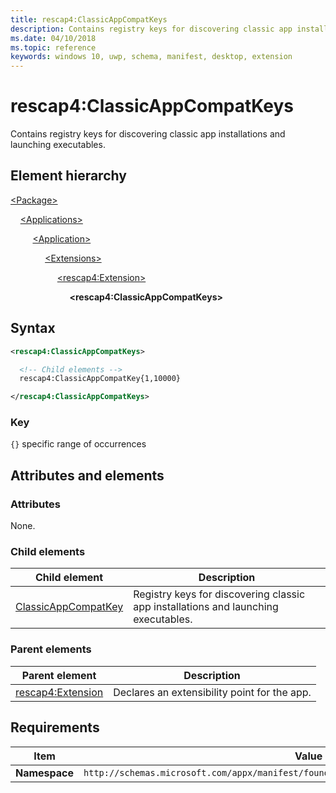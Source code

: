 ```yaml
---
title: rescap4:ClassicAppCompatKeys
description: Contains registry keys for discovering classic app installations and launching executables.
ms.date: 04/10/2018
ms.topic: reference
keywords: windows 10, uwp, schema, manifest, desktop, extension 
---
```


# rescap4:ClassicAppCompatKeys

Contains registry keys for discovering classic app installations and launching executables.

## Element hierarchy

[\<Package\>](element-package.md)

&nbsp;&nbsp;&nbsp;&nbsp;[\<Applications\>](element-applications.md)

&nbsp;&nbsp;&nbsp;&nbsp; &nbsp;&nbsp;&nbsp;&nbsp;[\<Application\>](element-application.md)

&nbsp;&nbsp;&nbsp;&nbsp; &nbsp;&nbsp;&nbsp;&nbsp; &nbsp;&nbsp;&nbsp;&nbsp;[\<Extensions\>](element-1-extensions.md)

&nbsp;&nbsp;&nbsp;&nbsp; &nbsp;&nbsp;&nbsp;&nbsp; &nbsp;&nbsp;&nbsp;&nbsp; &nbsp;&nbsp;&nbsp;&nbsp;[\<rescap4:Extension\>](element-rescap4-extension.md)

&nbsp;&nbsp;&nbsp;&nbsp; &nbsp;&nbsp;&nbsp;&nbsp; &nbsp;&nbsp;&nbsp;&nbsp; &nbsp;&nbsp;&nbsp;&nbsp; &nbsp;&nbsp;&nbsp;&nbsp;**\<rescap4:ClassicAppCompatKeys\>**

## Syntax

```xml
<rescap4:ClassicAppCompatKeys>

  <!-- Child elements -->
  rescap4:ClassicAppCompatKey{1,10000}

</rescap4:ClassicAppCompatKeys>
```

### Key

`{}` specific range of occurrences  

## Attributes and elements

### Attributes

None.

### Child elements

| Child element | Description |
|-|-|
| [ClassicAppCompatKey](element-rescap4-classicappcompatkey.md) | Registry keys for discovering classic app installations and launching executables. |

### Parent elements

| Parent element | Description |
|-|-|
| [rescap4:Extension](element-rescap4-extension.md) | Declares an extensibility point for the app. |

## Requirements

| Item | Value |
|--|--|
| **Namespace** | `http://schemas.microsoft.com/appx/manifest/foundation/windows10/restrictedcapabilities/4` |
